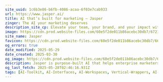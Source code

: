 ```yaml
---
site_uuid: 1c6b3e86-b6fb-4086-acaa-6f03e7cab933
url: https://www.jasper.ai/
title: AI that’s built for marketing – Jasper
zinger: The AI your marketing deserves
description_site_cp: Elevate your team, your brand, and your impact with AI thats built for marketing.
image: https://cdn.prod.website-files.com/60e5f2de011b86acebc30db7/6721362b1fb2e6a2ef070051_Opengraph%20Image%20-%20Main.png
site_name: Jasper
favicon: https://cdn.prod.website-files.com/60e5f2de011b86acebc30db7/666f33302a54fab58083c231_Favicon.png
og_errors: true
date_modified: 2025-05-29
date_created: 2025-03-30
og_image: https://cdn.prod.website-files.com/60e5f2de011b86acebc30db7/6721362b1fb2e6a2ef070051_Opengraph%20Image%20-%20Main.png
description: Jasper is purpose-built AI that helps enterprise marketers build AI-powered apps and workflows tied to real business outcomes.
og_last_fetch: 2025-05-28T02:46:16.931Z
tags: [AI-Toolkit, AI-Interfaces, AI-Workspaces, Vertical-Wrappers, AI-Copywriting-Workspaces]
---
```


